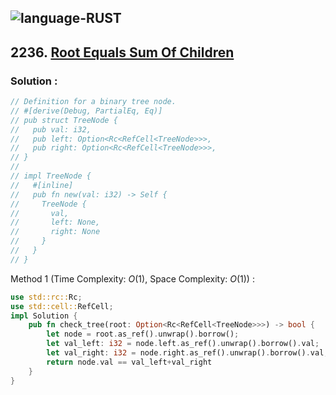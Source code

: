 ![language-RUST](https://img.shields.io/badge/RUST-8d4004?style=for-the-badge&logo=RUST)
---

## 2236. [Root Equals Sum Of Children](https://leetcode.com/problems/root-equals-sum-of-children)

### Solution :

```rust
// Definition for a binary tree node.
// #[derive(Debug, PartialEq, Eq)]
// pub struct TreeNode {
//   pub val: i32,
//   pub left: Option<Rc<RefCell<TreeNode>>>,
//   pub right: Option<Rc<RefCell<TreeNode>>>,
// }
// 
// impl TreeNode {
//   #[inline]
//   pub fn new(val: i32) -> Self {
//     TreeNode {
//       val,
//       left: None,
//       right: None
//     }
//   }
// }
```

Method 1 (Time Complexity: $O(1)$, Space Complexity: $O(1)$) :
```rust
use std::rc::Rc;
use std::cell::RefCell;
impl Solution {
    pub fn check_tree(root: Option<Rc<RefCell<TreeNode>>>) -> bool {
        let node = root.as_ref().unwrap().borrow();
        let val_left: i32 = node.left.as_ref().unwrap().borrow().val;
        let val_right: i32 = node.right.as_ref().unwrap().borrow().val;
        return node.val == val_left+val_right
    }
}
```

